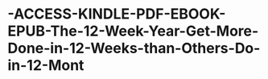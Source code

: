# -ACCESS-KINDLE-PDF-EBOOK-EPUB-The-12-Week-Year-Get-More-Done-in-12-Weeks-than-Others-Do-in-12-Mont